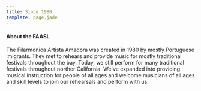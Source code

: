 ```yaml
---
title: Since 1980
template: page.jade
---
```


#### About the FAASL

The Filarmonica Artista Amadora was created in 1980 by mostly Portuguese imigrants.
They met to rehears and provide music for mostly traditional festivals throughout the bay.
Today, we still perform for many traditional festivals throughout norther California.
We've expanded into providing musical instruction for people of all ages and welcome musicians of all ages and skill levels to join our rehearsals and perform with us.
